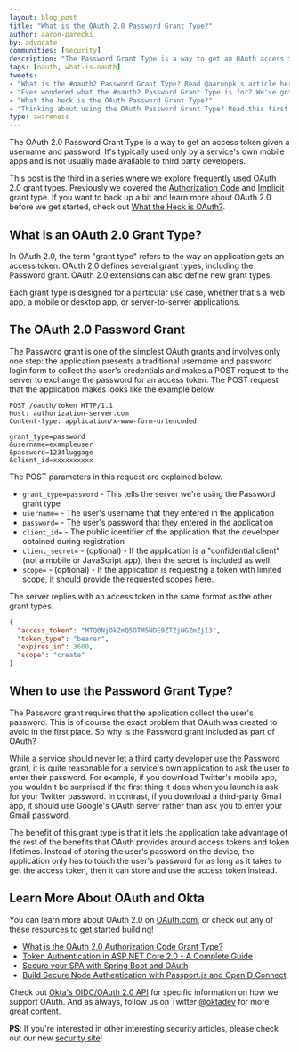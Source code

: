 ```yaml
---
layout: blog_post
title: "What is the OAuth 2.0 Password Grant Type?"
author: aaron-parecki
by: advocate
communities: [security]
description: "The Password Grant Type is a way to get an OAuth access token given a username and password."
tags: [oauth, what-is-oauth]
tweets:
- "What is the #oauth2 Password Grant Type? Read @aaronpk's article here:"
- "Ever wondered what the #oauth2 Password Grant Type is for? We've got you covered."
- "What the heck is the OAuth Password Grant Type?"
- "Thinking about using the OAuth Password Grant Type? Read this first:"
type: awareness
---
```


The OAuth 2.0 Password Grant Type is a way to get an access token given a username and password. It's typically used only by a service's own mobile apps and is not usually made available to third party developers.

This post is the third in a series where we explore frequently used OAuth 2.0 grant types. Previously we covered the [Authorization Code](/blog/2018/04/10/oauth-authorization-code-grant-type) and [Implicit](/blog/2018/05/24/what-is-the-oauth2-implicit-grant-type) grant type. If you want to back up a bit and learn more about OAuth 2.0 before we get started, check out [What the Heck is OAuth?](/blog/2017/06/21/what-the-heck-is-oauth).

## What is an OAuth 2.0 Grant Type?

In OAuth 2.0, the term "grant type" refers to the way an application gets an access token. OAuth 2.0 defines several grant types, including the Password grant. OAuth 2.0 extensions can also define new grant types.

Each grant type is designed for a particular use case, whether that's a web app, a mobile or desktop app, or server-to-server applications.

## The OAuth 2.0 Password Grant

The Password grant is one of the simplest OAuth grants and involves only one step: the application presents a traditional username and password login form to collect the user's credentials and makes a POST request to the server to exchange the password for an access token. The POST request that the application makes looks like the example below.

```http
POST /oauth/token HTTP/1.1
Host: authorization-server.com
Content-type: application/x-www-form-urlencoded

grant_type=password
&username=exampleuser
&password=1234luggage
&client_id=xxxxxxxxxx
```

The POST parameters in this request are explained below.

* `grant_type=password` - This tells the server we're using the Password grant type
* `username=` - The user's username that they entered in the application
* `password=` - The user's password that they entered in the application
* `client_id=` - The public identifier of the application that the developer obtained during registration
* `client_secret=` - (optional) - If the application is a "confidential client" (not a mobile or JavaScript app), then the secret is included as well.
* `scope=` - (optional) - If the application is requesting a token with limited scope, it should provide the requested scopes here.

The server replies with an access token in the same format as the other grant types.

```json
{
  "access_token": "MTQ0NjOkZmQ5OTM5NDE9ZTZjNGZmZjI3",
  "token_type": "bearer",
  "expires_in": 3600,
  "scope": "create"
}
```

## When to use the Password Grant Type?

The Password grant requires that the application collect the user's password. This is of course the exact problem that OAuth was created to avoid in the first place. So why is the Password grant included as part of OAuth?

While a service should never let a third party developer use the Password grant, it is quite reasonable for a service's own application to ask the user to enter their password. For example, if you download Twitter's mobile app, you wouldn't be surprised if the first thing it does when you launch is ask for your Twitter password. In contrast, if you download a third-party Gmail app, it should use Google's OAuth server rather than ask you to enter your Gmail password.

The benefit of this grant type is that it lets the application take advantage of the rest of the benefits that OAuth provides around access tokens and token lifetimes. Instead of storing the user's password on the device, the application only has to touch the user's password for as long as it takes to get the access token, then it can store and use the access token instead.

## Learn More About OAuth and Okta

You can learn more about OAuth 2.0 on [OAuth.com](https://www.oauth.com/oauth2-servers/access-tokens/password-grant/), or check out any of these resources to get started building!

* [What is the OAuth 2.0 Authorization Code Grant Type?](/blog/2018/04/10/oauth-authorization-code-grant-type)
* [Token Authentication in ASP.NET Core 2.0 - A Complete Guide](/blog/2018/03/23/token-authentication-aspnetcore-complete-guide)
* [Secure your SPA with Spring Boot and OAuth](/blog/2017/10/27/secure-spa-spring-boot-oauth)
* [Build Secure Node Authentication with Passport.js and OpenID Connect](/blog/2018/05/18/node-authentication-with-passport-and-oidc)

Check out [Okta's OIDC/OAuth 2.0 API](/docs/api/resources/oidc) for specific information on how we support OAuth. And as always, follow us on Twitter [@oktadev](https://twitter.com/oktadev) for more great content.

**PS**: If you're interested in other interesting security articles, please check out our new [security site](https://sec.okta.com/)!
